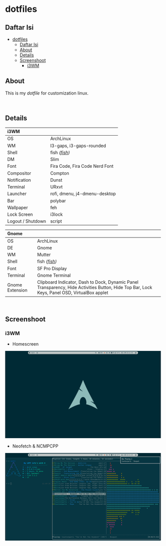 # dotfiles

## Daftar Isi

- [dotfiles](#dotfiles)
  - [Daftar Isi](#daftar-isi)
  - [About](#about)
  - [Details](#details)
  - [Screenshoot](#screenshoot)
    - [i3WM](#i3wm)

## About

This is my *dotfile* for customization linux.

<br>

## Details

| i3WM                  |                                                 |
| :-------------------- | :---------------------------------------------- |
| OS                    | ArchLinux                                       |
| WM                    | I3-gaps, i3-gaps-rounded                        |
| Shell                 | fish _([fish](https://github.com/fish))_        |
| DM                    | Slim                                            |
| Font                  | Fira Code, Fira Code Nerd Font                  |
| Compositor            | Compton                                         |
| Notification          | Dunst                                           |
| Terminal              | URxvt                                           |
| Launcher              | rofi, dmenu, j4-dmenu-desktop                   |
| Bar                   | polybar                                         |
| Wallpaper             | feh                                             |
| Lock Screen           | i3lock                                          |
| Logout / Shutdown     | script                                          |

| Gnome                  |                                                 |
| :-------------------- | :---------------------------------------------- |
| OS                    | ArchLinux                                       |
| DE                    | Gnome                                           |
| WM                    | Mutter                                          |
| Shell                 | fish _([fish](https://github.com/fish))_        |
| Font                  | SF Pro Display                                  |
| Terminal              | Gnome Terminal                                  |
| Gnome Extension       | Clipboard Indicator, Dash to Dock, Dynamic Panel Transparency, Hide Activities Button, Hide Top Bar, Lock Keys, Panel OSD, VirtualBox applet                      |

<br>

## Screenshoot

### i3WM

* Homescreen
<img src="Preview/i3WM/HomeScreen.png">

* Neofetch & NCMPCPP
<img src="Preview/i3WM/Neofetch_Ncmpcpp.png">